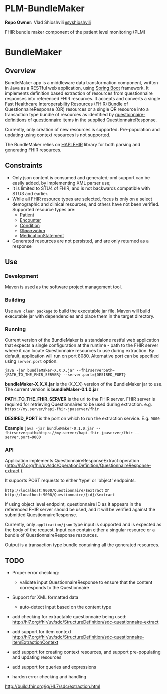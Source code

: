 # PLM-BundleMaker

**Repo Owner:** Vlad Shioshvili [@vshioshvili](https://github.com/vshioshvili)

FHIR bundle maker component of the patient level monitoring (PLM)



# BundleMaker

## Overview

BundleMaker app is a middleware data transformation component, written in Java as a RESTful web application, using [Spring Boot](https://spring.io/projects/spring-boot) framework. It implements definition based extraction of resources from questionnaire responses into referenced FHIR resources. It accepts and converts a single Fast Healthcare Interoperability Resources (FHIR) Bundle of QuestionnaireResponse (QR) resources or a single QR resource into a transaction type bundle of resources as identified by [questionnaire-definitions](https://www.hl7.org/fhir/questionnaire-definitions.html#Questionnaire.item.definition) of [questionnaire](https://www.hl7.org/fhir/questionnaire.html) items in the supplied QuestionnaireResponse.

Currently, only creation of new resources is supported. Pre-population and updating using context resources is not supported.

The BundleMaker relies on [HAPI FHIR](https://hapifhir.io/) library for both parsing and generating FHIR resources. 

## Constraints

- Only json content is consumed and generated; xml support can be easily added, by implementing XML parser use;
- It is limited to STU4 of FHIR, and is not backwards compatible with STU3 and earlier.
- While all FHIR resource types are selected, focus is only on a select demographic and clinical resources, and others have not been verified. Supported resource types are:
  - [Patient](https://www.hl7.org/fhir/patient.html)
  - [Encounter](https://www.hl7.org/fhir/encounter.html)
  - [Condition](https://www.hl7.org/fhir/condition.html)
  - [Observation](https://www.hl7.org/fhir/observation.html)
  - [MedicationStatement](https://www.hl7.org/fhir/medicationStatement.html)
- Generated resources are not persisted, and are only returned as a response


## Use

### Development

Maven is used as the software project management tool.

### Building

Use `mvn clean package` to build the executable jar file. Maven will build executable jar with dependencies and place them in the target directory.

### Running

Current version of the BundleMaker is a standalone restful web application that expects a single configuration at the runtime - path to the FHIR server where it can locate Questionnaire resources to use during extraction. By default, application will run on port 8080. Alternative port can be specified using `server.port` option.

`java -jar bundleMaker-X.X.X.jar --fhirserverpath={PATH_TO_THE_FHIR_SERVER} --server.port={DESIRED_PORT}`

**bundleMaker-X.X.X.jar** is the (X.X.X) version of the BundleMaker jar to use. The current version is **bundleMaker-0.1.0.jar**

**PATH_TO_THE_FHIR_SERVER** is the url to the FHIR server. FHIR server is required for retrieving Questionnaires to be used during extraction.
e.g. `https://my.server/hapi-fhir-jpaserver/fhir`

**DESIRED_PORT** is the port on which to run the extraction service. E.g. `9000`

**Example**
`java -jar bundleMaker-0.1.0.jar --fhirserverpath=https://my.server/hapi-fhir-jpaserver/fhir --server.port=9000`

### API

Application implements QuestionnaireResponseExtract operation (http://hl7.org/fhir/uv/sdc/OperationDefinition/QuestionnaireResponse-extract
).

It supports POST requests to either 'type' or 'object' endpoints.

`http://localhost:9000/Questionnaire/$extract` or `http://localhost:9000/Questionnaire/{id}/$extract`

If using object level endpoint, questionnaire ID as it appears in the referenced FHIR server should be used, and it will be verified against the submitted QuestionnaireResponse.

Currently, only `application/json` type input is supported and is expected as the body of the request. Input can contain either a singular resource or a bundle of QuestionnaireResponse resources.

Output is a transaction type bundle containing all the generated resources.

## TODO

- Proper error checking:
  - validate input QuestionnaireResponse to ensure that the content corresponds to the Questionnaire
- Support for XML formatted data
  - auto-detect input based on the content type

- add checking for extractable questionnaire being used: http://hl7.org/fhir/uv/sdc/StructureDefinition/sdc-questionnaire-extract
- add support for item context http://hl7.org/fhir/uv/sdc/StructureDefinition/sdc-questionnaire-itemExtractionContext
- add support for creating context resources, and support pre-populating and updating resources
- add support for queries and expressions
- harden error checking and handling

http://build.fhir.org/ig/HL7/sdc/extraction.html
